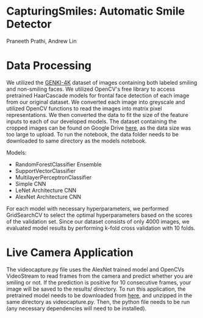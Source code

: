 # CapturingSmiles: Automatic Smile Detector
Praneeth Prathi, Andrew Lin

# Data Processing
We utilized the [GENKI-4K](https://inc.ucsd.edu/mplab/398/) dataset of images containing both labeled smiling and non-smiling faces. We utilized OpenCV's free library to access pretrained HaarCascade models for frontal face detection of each image from our original dataset. We converted each image into greyscale and utilized OpenCV functions to read the images into matrix pixel representations. We then converted the data to fit the size of the feature inputs to each of our developed models. The dataset containing the cropped images can be found on Google Drive [here](https://drive.google.com/drive/folders/1pQUtIhwlqTHCXRtjHlm_r_anNdIrg7Db?usp=sharing), as the data size was too large to upload. To run the notebook, the data folder needs to be downloaded to same directory as the models notebook.

Models:
- RandomForestClassifier Ensemble
- SupportVectorClassifier
- MultilayerPerceptronClassifier
- Simple CNN
- LeNet Architecture CNN
- AlexNet Architecture CNN

For each model with necessary hyperparameters, we performed GridSearchCV to select the optimal hyperparameters based on the scores of the validation set. Since our dataset consists of only 4000 images, we evaluated model results by performing k-fold cross validation with 10 folds. 

# Live Camera Application
The videocapture.py file uses the AlexNet trained model and OpenCVs VideoStream to read frames from the camera and predict whether you are smiling or not. If the prediction is positive for 10 consecutive frames, your image will be saved to the results/ directory. To run this application, the pretrained model needs to be downloaded from [here](https://drive.google.com/file/d/1PgAPne9qyFekXQRR3nPV_aM297hB-Oeb/view?usp=sharing), and unzipped in the same directory as videocapture.py. Then, the python file needs to be run (any necessary dependencies will need to be installed). 
